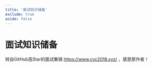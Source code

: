 ```yaml
---
title: '面试知识储备'
exclude: true
aside: false
---
```


# 面试知识储备

转自GitHub高Star的面试集锦 https://www.cyc2018.xyz/ ，感恩原作者！

<script setup>
import { data } from '../../.vitepress/theme/page_interview.data';
import OrderedList from '../../.vitepress/theme/components/OrderedList.vue';
</script>

<OrderedList :data="data" single></OrderedList>
